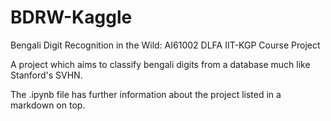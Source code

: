 # BDRW-Kaggle
Bengali Digit Recognition in the Wild: AI61002 DLFA IIT-KGP Course Project

A project which aims to classify bengali digits from a database much like Stanford's SVHN.

The .ipynb file has further information about the project listed in a markdown on top.
